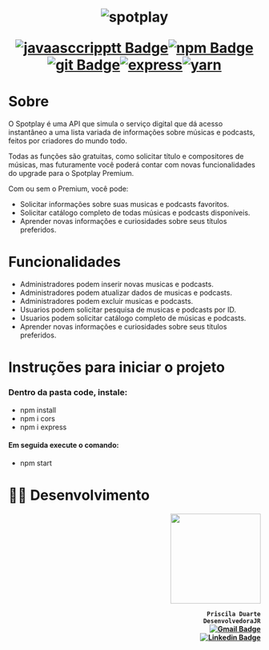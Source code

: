 <h1 align="center">  

![spotplay](https://user-images.githubusercontent.com/49458473/143304353-bb855219-09c0-4aeb-973a-050b0ef1d99a.png)

[![javaasccripptt Badge](https://img.shields.io/badge/JavaScript-323330?style=for-the-badge&logo=javascript&logoColor=F7DF1E&link=https://github.com/prisciladuarte)](https://github.com/prisciladuarte)[![npm Badge](https://img.shields.io/badge/npm-CB3837?style=for-the-badge&logo=npm&logoColor=white&link=https://github.com/prisciladuarte)](https://github.com/prisciladuarte)[![git Badge](https://img.shields.io/badge/Git-F05032?style=for-the-badge&logo=git&logoColor=white&link=https://github.com/prisciladuarte)](https://github.com/prisciladuarte)[![express](https://img.shields.io/badge/Express.js-404D59?style=for-the-badge&link=https://github.com/prisciladuarte)](https://github.com/prisciladuarte)[![yarn](https://img.shields.io/badge/Yarn-2C8EBB?style=for-the-badge&logo=yarn&logoColor=white&link=https://github.com/prisciladuarte)](https://github.com/prisciladuarte)


</h1>

<h1>Sobre </h1>

O Spotplay é uma API que simula o serviço digital que dá acesso instantâneo a uma lista variada de informações sobre músicas e podcasts, feitos por criadores do mundo todo.

Todas as funções são gratuitas, como solicitar título e compositores de músicas, mas futuramente você poderá contar com novas funcionalidades do upgrade para o Spotplay Premium.

Com ou sem o Premium, você pode:

* Solicitar informações sobre suas musicas e podcasts favoritos.
* Solicitar catálogo completo de todas músicas e podcasts disponíveis.
* Aprender novas informações e curiosidades sobre seus títulos preferidos.

<h1>Funcionalidades </h1>

* Administradores podem inserir novas musicas e podcasts.
* Administradores podem atualizar dados de musicas e podcasts.
* Administradores podem excluir musicas e podcasts.
* Usuarios podem solicitar pesquisa de musicas e podcasts por ID.
* Usuarios podem solicitar catálogo completo de músicas e podcasts.
* Aprender novas informações e curiosidades sobre seus títulos preferidos.

 
 </h4>

<h1> Instruções para iniciar o projeto</h1>

<h3> Dentro da pasta code, instale: </h3>

 * npm install
 * npm i cors
 * npm i express

<h4> Em seguida execute o comando: </h4>

* npm start

 <h1>👩‍💻 Desenvolvimento </h1>
 
 <h4 align="right" > 
 <img src="https://user-images.githubusercontent.com/49458473/143021575-da019336-5347-4309-8b47-eeead2b624a6.png" width="180">

 ```Priscila Duarte``` <br>
 ```DesenvolvedoraJR```  <br>
[![Gmail Badge](https://img.shields.io/badge/-duartecostap@gmail.com-c14438?style=flat-square&logo=Gmail&logoColor=white&link=mailto:duartecostap@gmail.com)](mailto:duartecostap@gmail.com) <br>
 [![Linkedin Badge](https://img.shields.io/badge/-LinkedIn-blue?style=flat-square&logo=Linkedin&logoColor=white&link=https://https://www.linkedin.com/in/prisciladuarte1993/)](https://www.linkedin.com/in/prisciladuarte1993/)